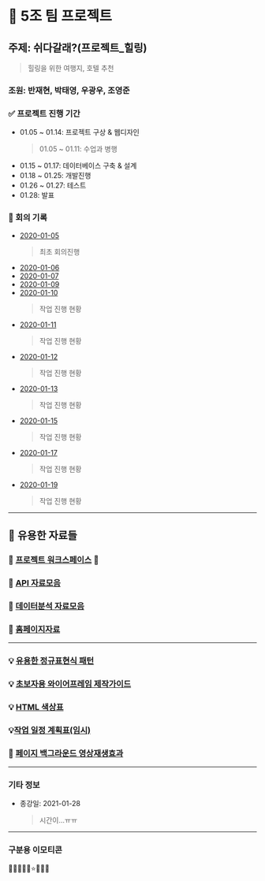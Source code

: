 # 🥕 5조 팀 프로젝트

## 주제: 쉬다갈래?(프로젝트\_힐링)

> 힐링을 위한 여행지, 호텔 추천

### 조원: 반재현, 박태영, 우광우, 조영준

### ✅ 프로젝트 진행 기간

- 01.05 ~ 01.14: 프로젝트 구상 & 웹디자인
  > 01.05 ~ 01.11: 수업과 병행
- 01.15 ~ 01.17: 데이터베이스 구축 & 설계
- 01.18 ~ 01.25: 개발진행
- 01.26 ~ 01.27: 테스트
- 01.28: 발표

### 🚀 회의 기록

- [2020-01-05](Project_Record/01_05.md)
  > 최초 회의진행
- [2020-01-06](Project_Record/01_06.md)
- [2020-01-07](Project_Record/01_07.md)
- [2020-01-09](Project_Record/01_09.md)
- [2020-01-10](Project_Record/01_10.md)
  > 작업 진행 현황
- [2020-01-11](Project_Record/01_11.md)
  > 작업 진행 현황
- [2020-01-12](Project_Record/01_12.md)
  > 작업 진행 현황
- [2020-01-13](Project_Record/01_13.md)
  > 작업 진행 현황
- [2020-01-15](Project_Record/01_15.md)
  > 작업 진행 현황
- [2020-01-17](Project_Record/01_17.md)
  > 작업 진행 현황
- [2020-01-19](Project_Record/01_19.md)
  > 작업 진행 현황

---

## 🌈 유용한 자료들

### 🥕 [프로젝트 워크스페이스](https://github.com/JaeHyun-Ban/Healing) 🥕

### 🍥 [API 자료모음](Repository/API_자료모음.md)

### 🍥 [데이터분석 자료모음](Repository/데이터분석.md)

### 🍥 [홈페이지자료](Repository/홈페이지자료.md)

---

### 💡 [유용한 정규표현식 패턴](https://www.thepolyglotdeveloper.com/2015/05/use-regex-to-test-password-strength-in-javascript/)

### 💡 [초보자용 와이어프레임 제작가이드](https://webdesign.tutsplus.com/ko/articles/a-beginners-guide-to-wireframing--webdesign-7399)

### 💡 [HTML 색상표](https://wepplication.github.io/tools/colorPicker/)

### 💡[작업 일정 계획표(임시)](https://docs.google.com/spreadsheets/d/1x7yt7xv9LZ90QcrdmwqmBK7iUQByxCocFjGvp-zsOT0/edit#gid=1709744959)

### 🎈 [페이지 백그라운드 영상재생효과](https://www.w3schools.com/howto/howto_css_fullscreen_video.asp)

---

### 기타 정보

- 종강일: 2021-01-28
  > 시간이...ㅠㅠ

---

### 구분용 이모티콘

🔎✅🥕🍥💡⭐🌈🚀🎈
